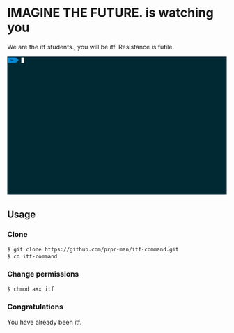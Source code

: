 # IMAGINE THE FUTURE. is watching you
We are the itf students., you will be itf. Resistance is futile.

<div style="text-align:center"><img src ="https://github.com/prpr-man/itf-command/blob/master/demo.gif"></div>

## Usage
### Clone
```
$ git clone https://github.com/prpr-man/itf-command.git
$ cd itf-command
```

### Change permissions
```
$ chmod a+x itf
```

### Congratulations
You have already been itf.
